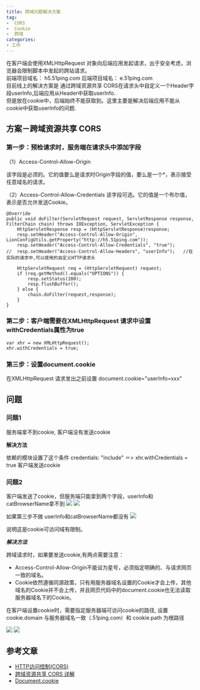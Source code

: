 ```yaml
---
title: 跨域问题解决方案
tag:
-  CORS
-  Cookie
-  跨域
categories:
- 工作
---
```


在客户端会使用XMLHttpRequest 对象向后端应用发起请求，出于安全考虑，浏览器会限制脚本中发起的跨站请求。    
前端项目域名： h5.51ping.com   后端项目域名： e.51ping.com    
目前线上的解决方案是  通过跨域资源共享 CORS在请求头中自定义一个Header字段userInfo,后端应用从Header中获取userInfo.       
但是放在cookie中，后端始终不能获取到。这里主要是解决后端应用不能从cookie中获取userInfo的问题.
<!-- more -->

## 方案－跨域资源共享 CORS
### 第一步：预检请求时，服务端在请求头中添加字段
 
（1）Access-Control-Allow-Origin
 
该字段是必须的。它的值要么是请求时Origin字段的值，要么是一个*，表示接受任意域名的请求。
 
（2）Access-Control-Allow-Credentials
该字段可选。它的值是一个布尔值，表示是否允许发送Cookie。

	@Override
	public void doFilter(ServletRequest request, ServletResponse response, FilterChain chain) throws IOException, ServletException {
	    HttpServletResponse resp = (HttpServletResponse)response;
	    resp.setHeader("Access-Control-Allow-Origin", LionConfigUtils.getProperty("http://h5.51ping.com"));
	    resp.setHeader("Access-Control-Allow-Credentials", "true");
	//  resp.setHeader("Access-Control-Allow-Headers", "userInfo");   //在实际的请求中,可以使用的自定义HTTP请求头
	
	    HttpServletRequest req = (HttpServletRequest) request;
	    if (req.getMethod().equals("OPTIONS")) {
	        resp.setStatus(200);
	        resp.flushBuffer();
	    } else {
	        chain.doFilter(request,response);
	    }
	}
### 第二步：客户端需要在XMLHttpRequest 请求中设置withCredentials属性为true
	var xhr = new XMLHttpRequest();
	xhr.withCredentials = true;
### 第三步：设置document.cookie
在XMLHttpRequest 请求发出之前设置 document.cookie="userInfo=xxx"

## 问题
### 问题1  
 服务端拿不到cookie,  客户端没有发送cookie
 
 **解决方法**
 
 依赖的模块设置了这个条件 credentials: "include" ＝> xhr.withCredentials = true  客户端发送cookie
 
### 问题2
客户端发送了cookie，但服务端只能拿到两个字段，userInfo和catBrowserName拿不到
![](/images/CORS/QQ20161017-0@2x.png)
![](/images/CORS/QQ20161017-1@2x.png)

 
如果第三步不做 userInfo和catBrowserName都没有
![](/images/CORS/QQ20161017-2@2x.png)

说明这是cookie可访问域有限制。
 
***解决方法***

跨域请求时，如果要发送cookie,有两点需要注意：

- Access-Control-Allow-Origin不能设为星号，必须指定明确的、与请求网页一致的域名。
- Cookie依然遵循同源政策，只有用服务器域名设置的Cookie才会上传，其他域名的Cookie并不会上传，并且网页代码中的document.cookie也无法读取服务器域名下的Cookie。

在客户端设置cookie时，需要指定服务器端可访问cookie的路径,  设置cookie.domain 与服务器域名一致（.51ping.com）和 cookie.path 为根路径
 
![](/images/CORS/QQ20161017-3@2x.png)
![](/images/CORS/QQ20161017-4@2x.png)

## 参考文章
 
- [HTTP访问控制(CORS)](https://developer.mozilla.org/zh-CN/docs/Web/HTTP/Access_control_CORS#Access-Control-Allow-Headers) 
- [跨域资源共享 CORS 详解](http://www.ruanyifeng.com/blog/2016/04/cors.html) 
- [Document.cookie](https://developer.mozilla.org/en-US/docs/Web/API/Document/cookie)